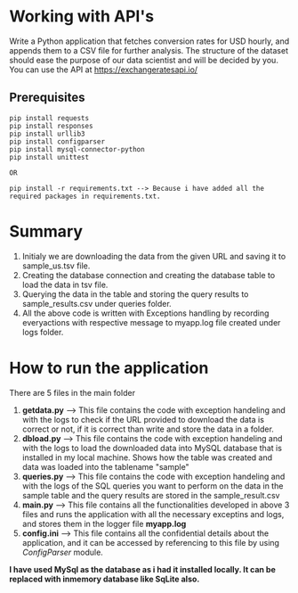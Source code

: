 # Working with API's
Write a Python application that fetches
conversion rates for USD hourly, and appends them to a CSV file for further analysis. The structure of
the dataset should ease the purpose of our data scientist and will be decided by you. You can use
the API at https://exchangeratesapi.io/ 
## Prerequisites

```
pip install requests
pip install responses
pip install urllib3
pip install configparser
pip install mysql-connector-python
pip install unittest

OR 

pip install -r requirements.txt --> Because i have added all the required packages in requirements.txt.

```
# Summary
1. Initialy we are downloading the data from the given URL and saving it to sample_us.tsv file.
2. Creating the database connection and creating the database table to load the data in tsv file. 
3. Querying the data in the table and storing the query results to sample_results.csv under queries folder.
4. All the above code is written with Exceptions handling by recording everyactions with respective message to myapp.log file created under logs folder. 

# How to run the application 
There are 5 files in the main folder
1. **getdata.py** --> This file contains the code with exception handeling and with the logs to check if the URL provided to download the data is correct or not, if it is correct than write and store the data in a folder.
2. **dbload.py**  --> This file contains the code with exception handeling and with the logs to load the downloaded data into MySQL database that is installed in my local machine. Shows how the table was created and data was loaded into the tablename "sample"
3. **queries.py** --> This file contains the code with exception handeling and with the logs of the SQL queries you want to perform on the data in the sample table and the query results are stored in the sample_result.csv
4. **main.py** --> This file contains all the functionalities developed in above 3 files and runs the application with all the necessary exceptins and logs, and stores them in the logger file **myapp.log**
5. **config.ini** --> This file contains all the confidential details about the application, and it can be accessed by referencing to this file by using _ConfigParser_ module.

**I have used MySql as the database as i had it installed locally. It can be replaced with inmemory database like SqLite also.**


